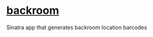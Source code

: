 # [backroom](https://backroom.herokuapp.com/)
Sinatra app that generates backroom location barcodes
